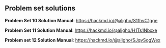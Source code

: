 ## Problem set solutions

  **Problem Set 10 Solution Manual**: 
    https://hackmd.io/@aligho/S1fhvC1gge

  **Problem Set 11 Solution Manual**: 
    https://hackmd.io/@aligho/H1Ts1Nbxxe

  **Problem set 12 Solution Manual**: 
    https://hackmd.io/@aligho/SJqvSogWex


